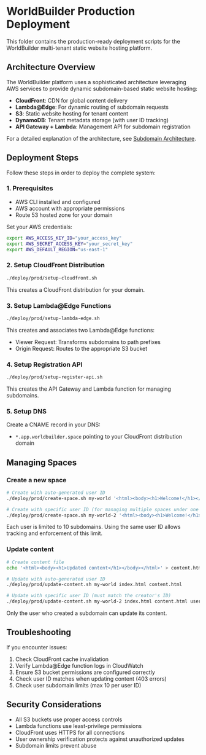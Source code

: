 # WorldBuilder Production Deployment

This folder contains the production-ready deployment scripts for the WorldBuilder multi-tenant static website hosting platform.

## Architecture Overview

The WorldBuilder platform uses a sophisticated architecture leveraging AWS services to provide dynamic subdomain-based static website hosting:

- **CloudFront**: CDN for global content delivery
- **Lambda@Edge**: For dynamic routing of subdomain requests
- **S3**: Static website hosting for tenant content
- **DynamoDB**: Tenant metadata storage (with user ID tracking)
- **API Gateway + Lambda**: Management API for subdomain registration

For a detailed explanation of the architecture, see [Subdomain Architecture](../subdomain-architecture.md).

## Deployment Steps

Follow these steps in order to deploy the complete system:

### 1. Prerequisites

- AWS CLI installed and configured
- AWS account with appropriate permissions
- Route 53 hosted zone for your domain

Set your AWS credentials:

```bash
export AWS_ACCESS_KEY_ID="your_access_key"
export AWS_SECRET_ACCESS_KEY="your_secret_key"
export AWS_DEFAULT_REGION="us-east-1"
```

### 2. Setup CloudFront Distribution

```bash
./deploy/prod/setup-cloudfront.sh
```

This creates a CloudFront distribution for your domain.

### 3. Setup Lambda@Edge Functions

```bash
./deploy/prod/setup-lambda-edge.sh
```

This creates and associates two Lambda@Edge functions:
- Viewer Request: Transforms subdomains to path prefixes
- Origin Request: Routes to the appropriate S3 bucket

### 4. Setup Registration API

```bash
./deploy/prod/setup-register-api.sh
```

This creates the API Gateway and Lambda function for managing subdomains.

### 5. Setup DNS

Create a CNAME record in your DNS:
- `*.app.worldbuilder.space` pointing to your CloudFront distribution domain

## Managing Spaces

### Create a new space

```bash
# Create with auto-generated user ID
./deploy/prod/create-space.sh my-world '<html><body><h1>Welcome!</h1></body></html>'

# Create with specific user ID (for managing multiple spaces under one account)
./deploy/prod/create-space.sh my-world-2 '<html><body><h1>Welcome!</h1></body></html>' user123
```

Each user is limited to 10 subdomains. Using the same user ID allows tracking and enforcement of this limit.

### Update content

```bash
# Create content file
echo '<html><body><h1>Updated content</h1></body></html>' > content.html

# Update with auto-generated user ID
./deploy/prod/update-content.sh my-world index.html content.html

# Update with specific user ID (must match the creator's ID)
./deploy/prod/update-content.sh my-world-2 index.html content.html user123
```

Only the user who created a subdomain can update its content.

## Troubleshooting

If you encounter issues:

1. Check CloudFront cache invalidation
2. Verify Lambda@Edge function logs in CloudWatch
3. Ensure S3 bucket permissions are configured correctly
4. Check user ID matches when updating content (403 errors)
5. Check user subdomain limits (max 10 per user ID)

## Security Considerations

- All S3 buckets use proper access controls
- Lambda functions use least-privilege permissions
- CloudFront uses HTTPS for all connections
- User ownership verification protects against unauthorized updates
- Subdomain limits prevent abuse 